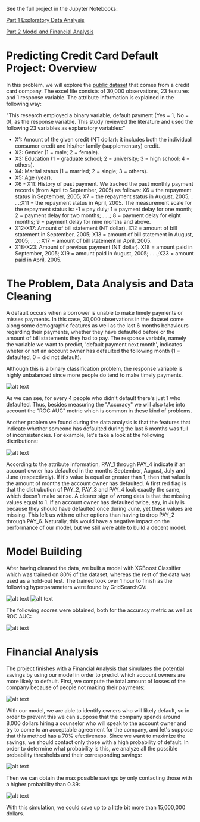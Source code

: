 See the full project in the Jupyter Notebooks:

[Part 1 Exploratory Data Analysis](https://github.com/VictorDonjuan/Credit-Card-Default-Prediction/blob/main/Part%201%20EDA%20Final%20Project.ipynb)

[Part 2 Model and Financial Analysis](https://github.com/VictorDonjuan/Credit-Card-Default-Prediction/blob/main/Part%202%20Model%20and%20Financial%20Analysis%20Final%20Project.ipynb)


# Predicting Credit Card Default Project: Overview

In this problem, we will explore the [public dataset](http://archive.ics.uci.edu/ml/datasets/default+of+credit+card+clients) that comes from a credit card company. The excel file consists of 30,000 observations, 23 features and 1 response variable. The attribute information is explained in the following way:

"This research employed a binary variable, default payment (Yes = 1, No = 0), as the response variable. This study reviewed the literature and used the following 23 variables as explanatory variables:"
- X1: Amount of the given credit (NT dollar): it includes both the individual consumer credit and his/her family (supplementary) credit.
- X2: Gender (1 = male; 2 = female).
- X3: Education (1 = graduate school; 2 = university; 3 = high school; 4 = others).
- X4: Marital status (1 = married; 2 = single; 3 = others).
- X5: Age (year).
- X6 - X11: History of past payment. We tracked the past monthly payment records (from April to September, 2005) as follows: X6 = the repayment status in September, 2005; X7 = the repayment status in August, 2005; . . .;X11 = the repayment status in April, 2005. The measurement scale for the repayment status is: -1 = pay duly; 1 = payment delay for one month; 2 = payment delay for two months; . . .; 8 = payment delay for eight months; 9 = payment delay for nine months and above.
- X12-X17: Amount of bill statement (NT dollar). X12 = amount of bill statement in September, 2005; X13 = amount of bill statement in August, 2005; . . .; X17 = amount of bill statement in April, 2005.
- X18-X23: Amount of previous payment (NT dollar). X18 = amount paid in September, 2005; X19 = amount paid in August, 2005; . . .;X23 = amount paid in April, 2005.

# The Problem, Data Analysis and Data Cleaning

A default occurs when a borrower is unable to make timely payments or misses payments. In this case, 30,000 observations in the dataset come along some demographic features as well as the last 6 months behaviours regarding their payments, whether they have defaulted before or the amount of bill statements they had to pay. The response variable, namely the variable we want to predict, 'default payment next month', indicates wheter or not an account owner has defaulted the following month (1 = defaulted, 0 = did not default).

Although this is a binary classification problem, the response variable is highly unbalanced since more people do tend to make timely payments. 

![alt text](count_default.JPG "Title")

As we can see, for every 4 people who didn't default there's just 1 who defaulted. Thus, besides measuring the "Accuracy" we will also take into account the "ROC AUC" metric which is common in these kind of problems.

Another problem we found during the data analysis is that the features that indicate whether someone has defaulted during the last 6 months was full of inconsistencies. For example, let's take a look at the following distributions:

![alt text](months_default.JPG "Title")

According to the attribute information, PAY_1 through PAY_4 indicate if an account owner has defaulted in the months September, August, July and June (respectively). If it's value is equal or greater than 1, then that value is the amount of months the account owner has defaulted. A first red flag is that the distrubution of PAY_2, PAY_3 and PAY_4 look exactly the same, which doesn't make sense. A clearer sign of wrong data is that the missing values equal to 1. If an account owner has defaulted twice, say, in July is because they should have defaulted once during June, yet these values are missing. This left us with no other options than having to drop PAY_2 through PAY_6. Naturally, this would have a negative impact on the performance of our model, but we still were able to build a decent model.

# Model Building 

After having cleaned the data, we built a model with XGBoost Classifier which was trained on 80% of the dataset, whereas the rest of the data was used as a hold-out test. The trained took over 1 hour to finish as the following hyperparameters were found by GridSearchCV:

![alt text](param_grid.JPG "Title")  ![alt text](hyperparameters.JPG "Title")

The following scores were obtained, both for the accuracy metric as well as ROC AUC:

![alt text](evaluation.JPG "Title")

# Financial Analysis

The project finishes with a Financial Analysis that simulates the potential savings by using our model in order to predict which account owners are more likely to default. First, we compute the total amount of losses of the company because of people not making their payments:

![alt text](losses.JPG "Title")

With our model, we are able to identify owners who will likely default, so in order to prevent this we can suppose that the company spends around 8,000 dollars hiring a counselor who will speak to the account owner and try to come to an acceptable agreement for the company, and let's suppose that this method has a 70% efectiveness. Since we want to maximize the savings, we should contact only those with a high probability of default. In order to determine what probability is this, we analyze all the possible probability thresholds and their corresponding savings:

![alt text](thresholds.JPG "Title")

Then we can obtain the max possible savings by only contacting those with a higher probability than 0.39:

![alt text](max_savings.JPG "Title")

With this simulation, we could save up to a little bit more than 15,000,000 dollars. 
